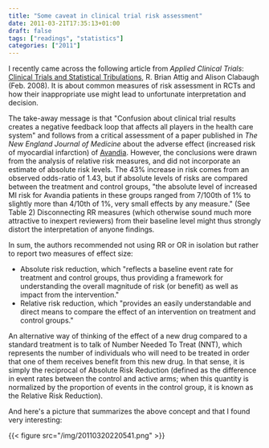 ```yaml
---
title: "Some caveat in clinical trial risk assessment"
date: 2011-03-21T17:35:13+01:00
draft: false
tags: ["readings", "statistics"]
categories: ["2011"]
---
```


I recently came across the following article from *Applied Clinical Trials*: [Clinical Trials and Statistical Tribulations](http://www.psyma-usa.com/themes/psyma/Clinical%20Trials%20&%20Statistical%20Tribulations_Attig%20and%20Clabaugh.pdf), R. Brian Attig and Alison Clabaugh (Feb. 2008). It is about common measures of risk assessment in RCTs and how their inappropriate use might lead to unfortunate interpretation and decision.

The take-away message is that "Confusion about clinical trial results creates a negative feedback loop that affects all players in the health care system" and follows from a critical assessment of a paper published in *The New England Journal of Medicine* about the adverse effect (increased risk of myocardial infarction) of [Avandia](http://www.gsk.fr/gsk/medicament/avandia.htm). However, the conclusions were drawn from the analysis of relative risk measures, and did not incorporate an estimate of absolute risk levels. The 43% increase in risk comes from an observed odds-ratio of 1.43, but if absolute levels of risks are compared between the treatment and control groups, "the absolute level of increased MI risk for Avandia patients in these groups ranged from 7/100th of 1% to slightly more than 4/10th of 1%‚ very small effects by any measure." (See Table 2) Disconnecting RR measures (which otherwise sound much more attractive to inexpert reviewers) from their baseline level might thus strongly distort the interpretation of anyone findings.

In sum, the authors recommended not using RR or OR in isolation but rather to report two measures of effect size:

- Absolute risk reduction, which "reflects a baseline event rate for treatment and control groups, thus providing a framework for understanding the overall magnitude of risk (or benefit) as well as impact from the intervention."
- Relative risk reduction, which "provides an easily understandable and direct means to compare the effect of an intervention on treatment and control groups."

An alternative way of thinking of the effect of a new drug compared to a standard treatment is to talk of Number Needed To Treat (NNT), which represents the number of individuals who will need to be treated in order that one of them receives benefit from this new drug. In that sense, it is simply the reciprocal of Absolute Risk Reduction (defined as the difference in event rates between the control and active arms; when this quantity is normalized by the proportion of events in the control group, it is known as the Relative Risk Reduction).

And here's a picture that summarizes the above concept and that I found very interesting:

{{< figure src="/img/20110320220541.png" >}}
